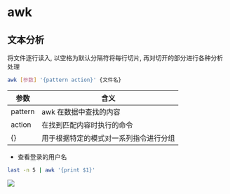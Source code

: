 <!--
 * @Description: 
 * @Version: 1.0
 * @Author: dmjcb
 * @Email:  
 * @Date: 2021-03-10 11:23:08
 * @LastEditors: dmjcb
 * @LastEditTime: 2023-04-15 10:46:32
-->

# awk

## 文本分析

将文件逐行读入, 以空格为默认分隔符将每行切片, 再对切开的部分进行各种分析处理

```sh
awk [参数] '{pattern action}' {文件名}
```

| 参数    | 含义                                   |
| ------- | -------------------------------------- |
| pattern | awk 在数据中查找的内容                 |
| action  | 在找到匹配内容时执行的命令             |
| {}      | 用于根据特定的模式对一系列指令进行分组 |

- 查看登录的用户名

```sh
last -n 5 | awk '{print $1}'
```

![](/.imgur/20220109114810.png)